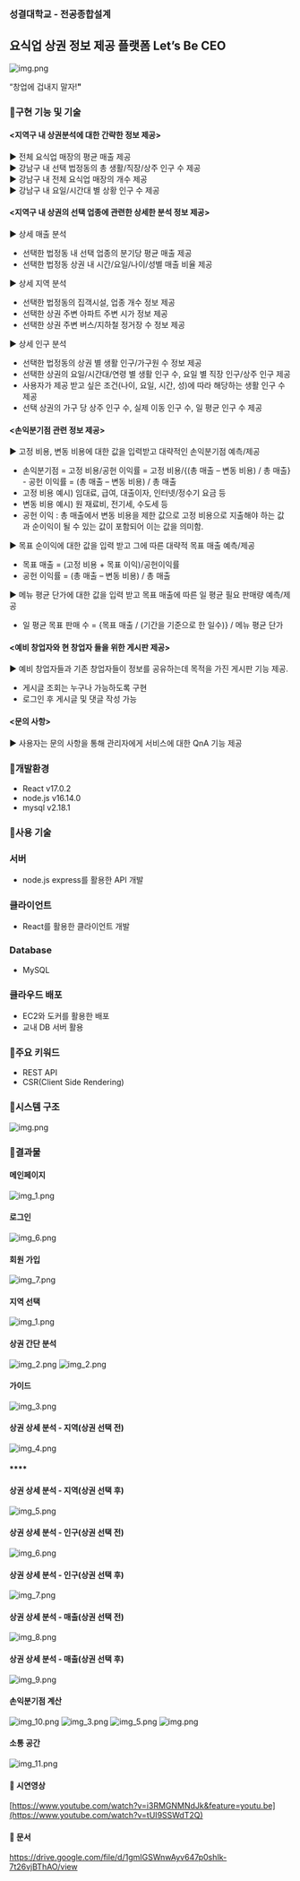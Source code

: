 ### 성결대학교 - 전공종합설계
## 요식업 상권 정보 제공 플랫폼 Let’s Be CEO

![img.png](readmeimg/title.png)

“창업에 겁내지 말자!**"**

### 📣구현 기능 및 기술

#### <지역구 내 상권분석에 대한 간략한 정보 제공><br/>
▶ 전체 요식업 매장의 평균 매출 제공<br/>
▶ 강남구 내 선택 법정동의 총 생활/직장/상주 인구 수 제공<br/>
▶ 강남구 내 전체 요식업 매장의 개수 제공<br/>
▶ 강남구 내 요일/시간대 별 상황 인구 수 제공<br/>


#### <지역구 내 상권의 선택 업종에 관련한 상세한 분석 정보 제공><br/>
▶ 상세 매출 분석
- 선택한 법정동 내 선택 업종의 분기당 평균 매출 제공
- 선택한 법정동 상권 내 시간/요일/나이/성별 매출 비율 제공<br/>

▶ 상세 지역 분석
- 선택한 법정동의 집객시설, 업종 개수 정보 제공
- 선택한 상권 주변 아파트 주변 시가 정보 제공
- 선택한 상권 주변 버스/지하철 정거장 수 정보 제공<br/>

▶ 상세 인구 분석
- 선택한 법정동의 상권 별 생활 인구/가구원 수 정보 제공
- 선택한 상권의 요일/시간대/연령 별 생활 인구 수, 요일 별 직장 인구/상주 인구 제공
- 사용자가 제공 받고 싶은 조건(나이, 요일, 시간, 성)에 따라 해당하는 생활 인구 수 제공
- 선택 상권의 가구 당 상주 인구 수, 실제 이동 인구 수, 일 평균 인구 수 제공<br/>

#### <손익분기점 관련 정보 제공><br/>
▶ 고정 비용, 변동 비용에 대한 값을 입력받고 대략적인 손익분기점 예측/제공
- 손익분기점 = 고정 비용/공헌 이익률 = 고정 비용/{(총 매출 – 변동 비용) / 총 매출} - 공헌 이익률 = (총 매출 – 변동 비용) / 총 매출
- 고정 비용 예시) 임대료, 급여, 대출이자, 인터넷/정수기 요금 등
- 변동 비용 예시) 원 재료비, 전기세, 수도세 등
- 공헌 이익 : 총 매출에서 변동 비용을 제한 값으로 고정 비용으로 지출해야 하는 값과 순이익이 될 수 있는 값이 포함되어 이는 값을 의미함.

▶ 목표 순이익에 대한 값을 입력 받고 그에 따른 대략적 목표 매출 예측/제공
- 목표 매출 = (고정 비용 + 목표 이익)/공헌이익률
- 공헌 이익률 = (총 매출 – 변동 비용) / 총 매출

▶ 메뉴 평균 단가에 대한 값을 입력 받고 목표 매출에 따른 일 평균 필요 판매량 예측/제공
- 일 평균 목표 판매 수 = {목표 매출 / (기간을 기준으로 한 일수)} / 메뉴 평균 단가

#### <예비 창업자와 현 창업자 들을 위한 게시판 제공><br/>
▶ 예비 창업자들과 기존 창업자들이 정보를 공유하는데 목적을 가진 게시판 기능 제공. 
- 게시글 조회는 누구나 가능하도록 구현
- 로그인 후 게시글 및 댓글 작성 가능

#### <문의 사항><br/>
▶ 사용자는 문의 사항을 통해 관리자에게 서비스에 대한 QnA 기능 제공
### 📣개발환경

- React  v17.0.2
- node.js v16.14.0
- mysql v2.18.1

### 📣사용 기술

### 서버

- node.js express를 활용한 API 개발

### 클라이언트

- React를 활용한 클라이언트 개발

### Database

- MySQL

### 클라우드 배포

- EC2와 도커를 활용한 배포
- 교내 DB 서버 활용

### 📣주요 키워드

- REST API
- CSR(Client Side Rendering)

### 📣시스템 구조

![img.png](readmeimg/img.png)

### 📣결과물

#### 메인페이지

![img_1.png](readmeimg/img_1.png)
#### **로그인**
![img_6.png](readmeimg/img_17.png)

#### **회원 가입**
![img_7.png](readmeimg/img_18.png)

#### **지역 선택**
![img_1.png](readmeimg/img_12.png)


#### **상권 간단 분석**

![img_2.png](readmeimg/img_13.png)
![img_2.png](readmeimg/img_2.png)

#### **가이드**

![img_3.png](readmeimg/img_3.png)

#### **상권 상세 분석 - 지역(상권 선택 전)**

![img_4.png](readmeimg/img_4.png)

#### ****

#### 상권 상세 분석 - 지역(상권 선택 후)

![img_5.png](readmeimg/img_5.png)

#### **상권 상세 분석 - 인구(상권 선택 전)**

![img_6.png](readmeimg/img_6.png)

#### **상권 상세 분석 - 인구(상권 선택 후)**

![img_7.png](readmeimg/img_7.png)

#### **상권 상세 분석 - 매출(상권 선택 전)**

![img_8.png](readmeimg/img_8.png)

#### **상권 상세 분석 - 매출(상권 선택 후)**

![img_9.png](readmeimg/img_9.png)

#### **손익분기점 계산**

![img_10.png](readmeimg/img_10.png)
![img_3.png](readmeimg/img_14.png)
![img_5.png](readmeimg/img_16.png)
![img.png](readmeimg/imggra.png)

#### 소통 공간

![img_11.png](readmeimg/img_11.png)

#### 📣 시연영상

[https://www.youtube.com/watch?v=i3RMGNMNdJk&feature=youtu.be](https://www.youtube.com/watch?v=tUI9SSWdT2Q)

#### 📣 문서
https://drive.google.com/file/d/1gmIGSWnwAyv647p0shIk-7t26vjBThAO/view

